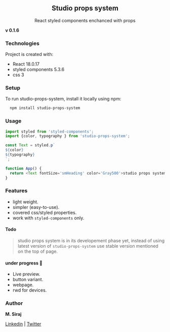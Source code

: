 <h2 align="center">Studio props system</h2>

<p align="center">
  React styled components enchanced with props
  <br>
  <!-- <a href=""><strong>explore studio props »</strong></a>
  <br>
  <a href="">issue</a>
  ·
  <a href="">feature request</a>
  ·
  <a href="">props</a> -->
</p>

**v 0.1.6** 

### Technologies

Project is created with:
- React 18.0.17
- styled components 5.3.6
- css 3

### Setup

To run studio-props-system, install it locally using npm:

```bash
  npm install studio-props-system
```
### Usage

```javascript
import styled from 'styled-components';
import {color, typography } from 'studio-props-system';

const Text = styled.p`
${color}
${typography}
`;

function App() {
  return <Text fontSize='smHeading' color='Gray500'>studio props system</Text>
}
```

### Features

- light weight.
- simpler (easy-to-use).
- covered css/styled properties.
- work with `styled-components` only.

#### Todo

> studio props system is in its developement phase yet, instead of using latest version of `studio-props-system` use stable version mentioned on the top of page. 

#### under progress 🚧

- Live preview. 
- button variant.
- webpage.
- rwd for devices.

### Author

**M. Siraj**

[Linkedin] | [Twitter]

[twitter]: https://twitter.com/engsiraj_
[linkedin]: https://linkedin.com/in/engsiraj


